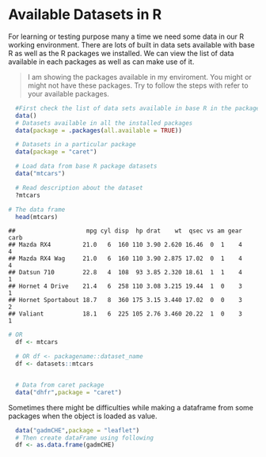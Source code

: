 Available Datasets in R
================

For learning or testing purpose many a time we need some data in our R working environment. There are lots of built in data sets available with base R as well as the R packages we installed. We can view the list of data available in each packages as well as can make use of it.

> I am showing the packages available in my enviroment. You might or might not have these packages. Try to follow the steps with refer to your available packages.

``` r
  #First check the list of data sets available in base R in the package datasets
  data()
  # Datasets available in all the installed packages
  data(package = .packages(all.available = TRUE))

  # Datasets in a particular package
  data(package = "caret")

  # Load data from base R package datasets
  data("mtcars")

  # Read description about the dataset
  ?mtcars
```

``` r
# The data frame
  head(mtcars)
```

    ##                    mpg cyl disp  hp drat    wt  qsec vs am gear carb
    ## Mazda RX4         21.0   6  160 110 3.90 2.620 16.46  0  1    4    4
    ## Mazda RX4 Wag     21.0   6  160 110 3.90 2.875 17.02  0  1    4    4
    ## Datsun 710        22.8   4  108  93 3.85 2.320 18.61  1  1    4    1
    ## Hornet 4 Drive    21.4   6  258 110 3.08 3.215 19.44  1  0    3    1
    ## Hornet Sportabout 18.7   8  360 175 3.15 3.440 17.02  0  0    3    2
    ## Valiant           18.1   6  225 105 2.76 3.460 20.22  1  0    3    1

``` r
# OR
  df <- mtcars

  # OR df <- packagename::dataset_name
  df <- datasets::mtcars


  # Data from caret package
  data("dhfr",package = "caret")
```

Sometimes there might be difficulties while making a dataframe from some packages when the object is loaded as value.

``` r
  data("gadmCHE",package = "leaflet")
  # Then create dataFrame using following
  df <- as.data.frame(gadmCHE)
```
